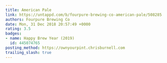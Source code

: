 ```yaml
---
title: American Pale
link: https://untappd.com/b/fourpure-brewing-co-american-pale/508285
authors: Fourpure Brewing Co
date: Mon, 31 Dec 2018 20:57:49 +0000
rating: 3.5
badges:
- name: Happy Brew Year (2019)
  id: 445074765
posting_method: https://ownyourpint.chrisburnell.com
trailing_slash: true
---
```

